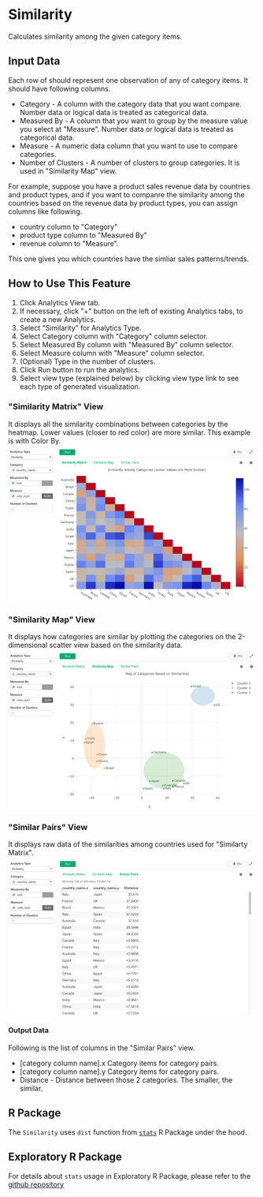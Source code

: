 # Similarity
Calculates similarity among the given category items.

## Input Data
Each row of should represent one observation of any of category items. It should have following columns.

* Category - A column with the category data that you want compare. Number data or logical data is treated as categorical data.
* Measured By - A column that you want to group by the measure value you select at "Measure". Number data or logical data is treated as categorical data.
* Measure - A numeric data column that you want to use to compare categories.  
* Number of Clusters - A number of clusters to group categories. It is used in "Similarity Map" view. 

For example, suppose you have a product sales revenue data by countries and product types, and if you want to companre the similarity among the countries based on the revenue data by product types, you can assign columns like following.

* country column to "Category"
* product type column to "Measured By" 
* revenue column to "Measure".  

This one gives you which countries have the simliar sales patterns/trends.


## How to Use This Feature
1. Click Analytics View tab.
2. If necessary, click "+" button on the left of existing Analytics tabs, to create a new Analytics.
3. Select "Similarity" for Analytics Type.
4. Select Category column with "Category" column selector.
5. Select Measured By column with "Measured By" column selector.
6. Select Measure column with "Measure" column selector.
7. (Optional) Type in the number of clusters. 
8. Click Run button to run the analytics.
9. Select view type (explained below) by clicking view type link to see each type of generated visualization.

### "Similarity Matrix" View
It displays all the similarity combinations between categories by the heatmap. Lower values (closer to red color) are more similar.
This example is with Color By.
![](images/similarity1.png)
  

### "Similarity Map" View
It displays how categories are similar by plotting the categories on the 2-dimensional scatter view based on the similarity data. 
![](images/similarity2.png)

### "Similar Pairs" View
It displays raw data of the similarities among countries used for "Similarty Matrix". 
![](images/similarity3.png)

#### Output Data
Following is the list of columns in the "Similar Pairs" view.
* [category column name].x Category items for category pairs.  
* [category column name].y Category items for category pairs.  
* Distance - Distance between those 2 categories. The smaller, the similar.

## R Package

The `Similarity` uses `dist` function from  [`stats`](https://cran.rstudio.com/web/packages/prophet/index.html) R Package under the hood.

## Exploratory R Package

For details about `stats` usage in Exploratory R Package, please refer to the [github repository](https://github.com/exploratory-io/exploratory_func/blob/master/R/pairwise.R)
